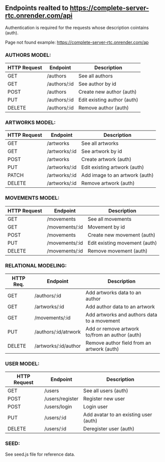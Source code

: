 ## Endpoints realted to https://complete-server-rtc.onrender.com/api
Authentication is required for the requests whose description cointains (auth).

Page not found example: https://complete-server-rtc.onrender.com/ap

### AUTHORS MODEL: 

| HTTP Request | Endpoint      | Description                 |
|--------------|---------------|-----------------------------|
| GET          | /authors      | See all authors             |
| GET          | /authors/:id  | See author by id            |
| POST         | /authors      | Create new author (auth)    |
| PUT          | /authors/:id  | Edit existing author (auth) |
| DELETE       | /authors/:id  | Remove author (auth)        |

### ARTWORKS MODEL: 

| HTTP Request | Endpoint      | Description                    |
|--------------|---------------|--------------------------------|
| GET          | /artworks     | See all artworks               |
| GET          | /artworks/:id | See artwork by id              |
| POST         | /artworks     | Create artwork (auth)          |
| PUT          | /artworks/:id | Edit existing artwork (auth)   |
| PATCH        | /artworks/:id | Add image to an artwork (auth) |
| DELETE       | /artworks/:id | Remove artwork (auth)          |

### MOVEMENTS MODEL: 

| HTTP Request | Endpoint        | Description                   |
|--------------|-----------------|-------------------------------|
| GET          | /movements      | See all movements             |
| GET          | /movements/:id  | Movement by id                |
| POST         | /movements      | Create new movement (auth)    |
| PUT          | /movements/:id  | Edit existing movement (auth) |
| DELETE       | /movements/:id  | Remove movement (auth)        |
 
### RELATIONAL MODELING:

| HTTP Req. | Endpoint             | Description                                    |
|-----------|----------------------|------------------------------------------------|
| GET       | /authors/:id         | Add artworks data to an author                 |
| GET       | /artworks/:id        | Add author data to an artwork                  |
| GET       | /movements/:id       | Add artworks and authors data to a movement    |
| PUT       | /authors/:id/atrwork | Add or remove artwork to/from an author (auth) |
| DELETE    | /artworks/:id/author | Remove author field from an artwork (auth)     |

### USER MODEL:

| HTTP Request | Endpoint        | Description                           |
|--------------|-----------------|---------------------------------------|
| GET          | /users          | See all users (auth)                  |
| POST         | /users/register | Register new user                     |
| POST         | /users/login    | Login user                            |
| PUT          | /users/:id      | Add avatar to an existing user (auth) |
| DELETE       | /users/:id      | Deregister user (auth)                |


### SEED:
See seed.js file for reference data.  

